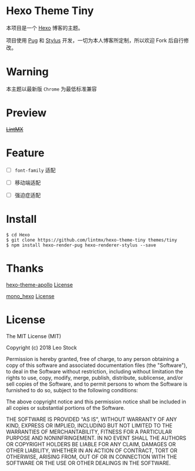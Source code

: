 # Hexo Theme Tiny

本项目是一个 [Hexo](https://hexo.io) 博客的主题。

项目使用 [Pug](https://github.com/pugjs/pug) 和 [Stylus](https://stylus-lang.com/) 开发，一切为本人博客所定制，所以欢迎 Fork 后自行修改。

# Warning

本主题以最新版 `Chrome` 为最低标准兼容

# Preview

~~[LintMX](https://www.lintmx.com)~~

# Feature

- [ ] `font-family` 适配

- [ ] 移动端适配

- [ ] 强迫症适配

# Install

```
$ cd Hexo
$ git clone https://github.com/lintmx/hexo-theme-tiny themes/tiny
$ npm install hexo-render-pug hexo-renderer-stylus --save
```

# Thanks

[hexo-theme-apollo](https://github.com/pinggod/hexo-theme-apollo) [License](https://github.com/pinggod/hexo-theme-apollo/blob/master/LICENSE)

[mono_hexo](https://github.com/blackgear/mono_hexo) [License](https://github.com/blackgear/mono_hexo/blob/master/LICENSE)

# License

The MIT License (MIT)

Copyright (c) 2018 Leo Stock

Permission is hereby granted, free of charge, to any person obtaining a copy
of this software and associated documentation files (the "Software"), to deal
in the Software without restriction, including without limitation the rights
to use, copy, modify, merge, publish, distribute, sublicense, and/or sell
copies of the Software, and to permit persons to whom the Software is
furnished to do so, subject to the following conditions:

The above copyright notice and this permission notice shall be included in all
copies or substantial portions of the Software.

THE SOFTWARE IS PROVIDED "AS IS", WITHOUT WARRANTY OF ANY KIND, EXPRESS OR
IMPLIED, INCLUDING BUT NOT LIMITED TO THE WARRANTIES OF MERCHANTABILITY,
FITNESS FOR A PARTICULAR PURPOSE AND NONINFRINGEMENT. IN NO EVENT SHALL THE
AUTHORS OR COPYRIGHT HOLDERS BE LIABLE FOR ANY CLAIM, DAMAGES OR OTHER
LIABILITY, WHETHER IN AN ACTION OF CONTRACT, TORT OR OTHERWISE, ARISING FROM,
OUT OF OR IN CONNECTION WITH THE SOFTWARE OR THE USE OR OTHER DEALINGS IN THE
SOFTWARE.
